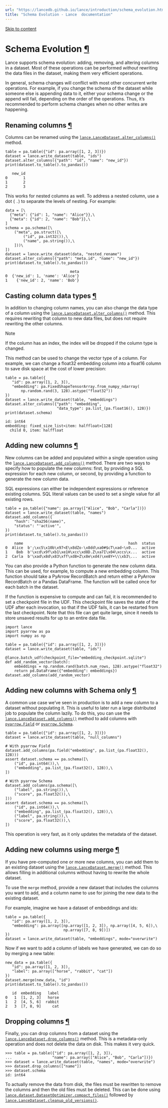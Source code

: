 ```yaml
---
url: "https://lancedb.github.io/lance/introduction/schema_evolution.html"
title: "Schema Evolution - Lance  documentation"
---
```


[Skip to content](https://lancedb.github.io/lance/introduction/schema_evolution.html#renaming-columns)

# Schema Evolution [¶](https://lancedb.github.io/lance/introduction/schema_evolution.html\#schema-evolution "Link to this heading")

Lance supports schema evolution: adding, removing, and altering columns in a
dataset. Most of these operations can be performed _without_ rewriting the
data files in the dataset, making them very efficient operations.

In general, schema changes will conflict with most other concurrent write
operations. For example, if you change the schema of the dataset while someone
else is appending data to it, either your schema change or the append will fail,
depending on the order of the operations. Thus, it’s recommended to perform
schema changes when no other writes are happening.

## Renaming columns [¶](https://lancedb.github.io/lance/introduction/schema_evolution.html\#renaming-columns "Link to this heading")

Columns can be renamed using the [`lance.LanceDataset.alter_columns()`](https://lancedb.github.io/lance/api/python/LanceDataset.alter_columns.html "lance.LanceDataset.alter_columns — Alter column name, data type, and nullability.")
method.

```
table = pa.table({"id": pa.array([1, 2, 3])})
dataset = lance.write_dataset(table, "ids")
dataset.alter_columns({"path": "id", "name": "new_id"})
print(dataset.to_table().to_pandas())

```

```
   new_id
0       1
1       2
2       3

```

This works for nested columns as well. To address a nested column, use a dot
( `.`) to separate the levels of nesting. For example:

```
data = [\
  {"meta": {"id": 1, "name": "Alice"}},\
  {"meta": {"id": 2, "name": "Bob"}},\
]
schema = pa.schema([\
    ("meta", pa.struct([\
        ("id", pa.int32()),\
        ("name", pa.string()),\
    ]))\
])
dataset = lance.write_dataset(data, "nested_rename")
dataset.alter_columns({"path": "meta.id", "name": "new_id"})
print(dataset.to_table().to_pandas())

```

```
                             meta
0  {'new_id': 1, 'name': 'Alice'}
1    {'new_id': 2, 'name': 'Bob'}

```

## Casting column data types [¶](https://lancedb.github.io/lance/introduction/schema_evolution.html\#casting-column-data-types "Link to this heading")

In addition to changing column names, you can also change the data type of a
column using the [`lance.LanceDataset.alter_columns()`](https://lancedb.github.io/lance/api/python/LanceDataset.alter_columns.html "lance.LanceDataset.alter_columns — Alter column name, data type, and nullability.") method. This
requires rewriting that column to new data files, but does not require rewriting
the other columns.

Note

If the column has an index, the index will be dropped if the column type is
changed.

This method can be used to change the vector type of a column. For example, we
can change a float32 embedding column into a float16 column to save disk space
at the cost of lower precision:

```
table = pa.table({
   "id": pa.array([1, 2, 3]),
   "embedding": pa.FixedShapeTensorArray.from_numpy_ndarray(
       np.random.rand(3, 128).astype("float32"))
})
dataset = lance.write_dataset(table, "embeddings")
dataset.alter_columns({"path": "embedding",
                       "data_type": pa.list_(pa.float16(), 128)})
print(dataset.schema)

```

```
id: int64
embedding: fixed_size_list<item: halffloat>[128]
  child 0, item: halffloat

```

## Adding new columns [¶](https://lancedb.github.io/lance/introduction/schema_evolution.html\#adding-new-columns "Link to this heading")

New columns can be added and populated within a single operation using the
[`lance.LanceDataset.add_columns()`](https://lancedb.github.io/lance/api/python/LanceDataset.add_columns.html "lance.LanceDataset.add_columns — Add new columns with defined values.") method. There are two ways to specify
how to populate the new columns: first, by providing a SQL expression for each
new column, or second, by providing a function to generate the new column data.

SQL expressions can either be independent expressions or reference existing
columns. SQL literal values can be used to set a single value for all
existing rows.

```
table = pa.table({"name": pa.array(["Alice", "Bob", "Carla"])})
dataset = lance.write_dataset(table, "names")
dataset.add_columns({
    "hash": "sha256(name)",
    "status": "'active'",
})
print(dataset.to_table().to_pandas())

```

```
    name                                               hash  status
0  Alice  b';\xc5\x10b\x97<E\x8dZo-\x8dd\xa0#$cT\xad~\x0...  active
1    Bob  b'\xcd\x9f\xb1\xe1H\xcc\xd8D.Z\xa7I\x04\xccs\x...  active
2  Carla  b'\xad\x8d\x83\xff\xd8+Z\x8e\xd4)\xe8Y+\\\xb3\...  active

```

You can also provide a Python function to generate the new column data. This can
be used, for example, to compute a new embedding column. This function should
take a PyArrow RecordBatch and return either a PyArrow RecordBatch or a Pandas
DataFrame. The function will be called once for each batch in the dataset.

If the function is expensive to compute and can fail, it is recommended to set
a checkpoint file in the UDF. This checkpoint file saves the state of the UDF
after each invocation, so that if the UDF fails, it can be restarted from the
last checkpoint. Note that this file can get quite large, since it needs to store
unsaved results for up to an entire data file.

```
import lance
import pyarrow as pa
import numpy as np

table = pa.table({"id": pa.array([1, 2, 3])})
dataset = lance.write_dataset(table, "ids")

@lance.batch_udf(checkpoint_file="embedding_checkpoint.sqlite")
def add_random_vector(batch):
    embeddings = np.random.rand(batch.num_rows, 128).astype("float32")
    return pd.DataFrame({"embedding": embeddings})
dataset.add_columns(add_random_vector)

```

## Adding new columns with Schema only [¶](https://lancedb.github.io/lance/introduction/schema_evolution.html\#adding-new-columns-with-schema-only "Link to this heading")

A common use case we’ve seen in production is to add a new column to a dataset without
populating it. This is useful to later run a large distributed job to populate the column
lazily. To do this, you can use the [`lance.LanceDataset.add_columns()`](https://lancedb.github.io/lance/api/python/LanceDataset.add_columns.html "lance.LanceDataset.add_columns — Add new columns with defined values.") method to
add columns with [`pyarrow.Field`](https://arrow.apache.org/docs/python/generated/pyarrow.Field.html#pyarrow.Field "(in Apache Arrow v20.0.0)") or [`pyarrow.Schema`](https://arrow.apache.org/docs/python/generated/pyarrow.Schema.html#pyarrow.Schema "(in Apache Arrow v20.0.0)").

```
table = pa.table({"id": pa.array([1, 2, 3])})
dataset = lance.write_dataset(table, "null_columns")

# With pyarrow Field
dataset.add_columns(pa.field("embedding", pa.list_(pa.float32(), 128)))
assert dataset.schema == pa.schema([\
    ("id", pa.int64()),\
    ("embedding", pa.list_(pa.float32(), 128)),\
])

# With pyarrow Schema
dataset.add_columns(pa.schema([\
    ("label", pa.string()),\
    ("score", pa.float32()),\
]))
assert dataset.schema == pa.schema([\
    ("id", pa.int64()),\
    ("embedding", pa.list_(pa.float32(), 128)),\
    ("label", pa.string()),\
    ("score", pa.float32()),\
])

```

This operation is very fast, as it only updates the metadata of the dataset.

## Adding new columns using merge [¶](https://lancedb.github.io/lance/introduction/schema_evolution.html\#adding-new-columns-using-merge "Link to this heading")

If you have pre-computed one or more new columns, you can add them to an existing
dataset using the [`lance.LanceDataset.merge()`](https://lancedb.github.io/lance/api/python/LanceDataset.merge.html "lance.LanceDataset.merge — Merge another dataset into this one.") method. This allows filling in
additional columns without having to rewrite the whole dataset.

To use the `merge` method, provide a new dataset that includes the columns you
want to add, and a column name to use for joining the new data to the existing
dataset.

For example, imagine we have a dataset of embeddings and ids:

```
table = pa.table({
   "id": pa.array([1, 2, 3]),
   "embedding": pa.array([np.array([1, 2, 3]), np.array([4, 5, 6]),\
                          np.array([7, 8, 9])])
})
dataset = lance.write_dataset(table, "embeddings", mode="overwrite")

```

Now if we want to add a column of labels we have generated, we can do so by merging a new table:

```
new_data = pa.table({
   "id": pa.array([1, 2, 3]),
   "label": pa.array(["horse", "rabbit", "cat"])
})
dataset.merge(new_data, "id")
print(dataset.to_table().to_pandas())

```

```
   id  embedding   label
0   1  [1, 2, 3]   horse
1   2  [4, 5, 6]  rabbit
2   3  [7, 8, 9]     cat

```

## Dropping columns [¶](https://lancedb.github.io/lance/introduction/schema_evolution.html\#dropping-columns "Link to this heading")

Finally, you can drop columns from a dataset using the [`lance.LanceDataset.drop_columns()`](https://lancedb.github.io/lance/api/python/LanceDataset.drop_columns.html "lance.LanceDataset.drop_columns — Drop one or more columns from the dataset")
method. This is a metadata-only operation and does not delete the data on disk. This makes
it very quick.

```
>>> table = pa.table({"id": pa.array([1, 2, 3]),
...                  "name": pa.array(["Alice", "Bob", "Carla"])})
>>> dataset = lance.write_dataset(table, "names", mode="overwrite")
>>> dataset.drop_columns(["name"])
>>> dataset.schema
id: int64

```

To actually remove the data from disk, the files must be rewritten to remove the
columns and then the old files must be deleted. This can be done using
[`lance.dataset.DatasetOptimizer.compact_files()`](https://lancedb.github.io/lance/api/py_modules.html#lance.dataset.DatasetOptimizer.compact_files "lance.dataset.DatasetOptimizer.compact_files — Compacts small files in the dataset, reducing total number of files.") followed by
[`lance.LanceDataset.cleanup_old_versions()`](https://lancedb.github.io/lance/api/python/LanceDataset.cleanup_old_versions.html "lance.LanceDataset.cleanup_old_versions — Cleans up old versions of the dataset.").